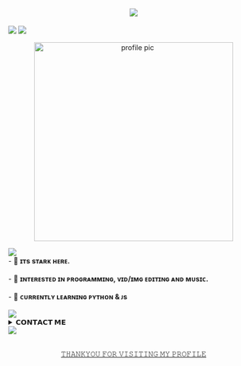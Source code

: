 
<h1 align="center"
<!--
## ![Typing SVG](https://readme-typing-svg.herokuapp.com/?lines=My+self+Stark)
</p>
<img src="https://readme-typing-svg.herokuapp.com?color=FF0085&width=620&lines=🍁+🚩+𝗣𝗢𝗪𝗘𝗥𝗘𝗗+𝗕𝗬+STARK+🚩+🍁"></b></h2>

<img src="https://user-images.githubusercontent.com/73097560/115834477-dbab4500-a447-11eb-908a-139a6edaec5c.gif">


<img src="[https://user-images.githubusercontent.com/73097560/115834477-dbab4500-a447-11eb-908a-139a6edaec5c.gif">
<p align="center"><img class="image" align="center" src="https://blogger.googleusercontent.com/img/b/R29vZ2xl/AVvXsEjJP-tSqQg4zXxTQ_1JsV-UfTL0nxt_pKw9zWrs99LvJ2-yryIovr_Yo4Ih8TtwGH1DT64dFVoHEaX8i6HTptOxSG3vyljcsIRludtti0yI0e4ooRvqUYgrD5nirSPnIJiedMJGVkzQ6TzatjBFEPzaggYLLdXpUVJEePcI7ISqA-4hLugHXCyQv_A3K_9p/s736/IMG_20250127_222125_698.jpg" alt="profile pic" width="400"></p>

<img src="https://user-images.githubusercontent.com/73097560/115834477-dbab4500-a447-11eb-908a-139a6edaec5c.gif">
<br>
- 👋 <b>ɪᴛs sᴛᴀʀᴋ ʜᴇʀᴇ.</b> <br><br>
- 👀 <b>ɪɴᴛᴇʀᴇsᴛᴇᴅ ɪɴ ᴘʀᴏɢʀᴀᴍᴍɪɴɢ, ᴠɪᴅ/ɪᴍɢ ᴇᴅɪᴛɪɴɢ ᴀɴᴅ ᴍᴜsɪᴄ.</b> <br><br>
- 🌱 <b>ᴄᴜʀʀᴇɴᴛʟʏ ʟᴇᴀʀɴɪɴɢ ᴘʏᴛʜᴏɴ & ᴊs</b>
<br><br>

<img src="https://user-images.githubusercontent.com/73097560/115834477-dbab4500-a447-11eb-908a-139a6edaec5c.gif">

<details>
<summary><b>𝗖𝗢𝗡𝗧𝗔𝗖𝗧 𝗠𝗘</b></b></summary>
<
<p align="center">
<a href="https://www.telegram.dog/btw_StaRk"><img alt="replit" src="https://img.shields.io/badge/-Telegram-blue?style=for-the-badge&logo=telegram&logoColor=white"/>
<a href="https://www.telegram.dog/btw_StaRkk"><img alt="replit" src="https://img.shields.io/badge/-Telegram-blue?style=for-the-badge&logo=telegram&logoColor=white"/>
<a href="https://www.telegram.dog/mR_StaRk_oF"><img alt="replit" src="https://img.shields.io/badge/-Telegram-blue?style=for-the-badge&logo=telegram&logoColor=white"/>
<a href="https://www.telegram.dog/mR_StaRk_oF"><img alt="replit" src="https://img.shields.io/badge/WhatsApp-25D366?style=for-the-badge&logo=whatsapp&logoColor=white"/>
</p>
</details>
  
<img src="https://user-images.githubusercontent.com/73097560/115834477-dbab4500-a447-11eb-908a-139a6edaec5c.gif">
  <br>
  <br>
<p align="center">
𝚃𝙷𝙰𝙽𝙺𝚈𝙾𝚄 𝙵𝙾𝚁 𝚅𝙸𝚂𝙸𝚃𝙸𝙽𝙶 𝙼𝚈 𝙿𝚁𝙾𝙵𝙸𝙻𝙴
</p>

<!---
[Mr-Stark-Off/btw-stark] is a ✨ special ✨ repository because its `README.md` (this file) appears on your GitHub profile.
You can click the Preview link to take a look at your changes.
--->

